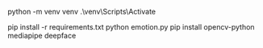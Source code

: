 python -m venv venv
.\venv\Scripts\Activate

pip install -r requirements.txt
python emotion.py
pip install opencv-python mediapipe deepface
